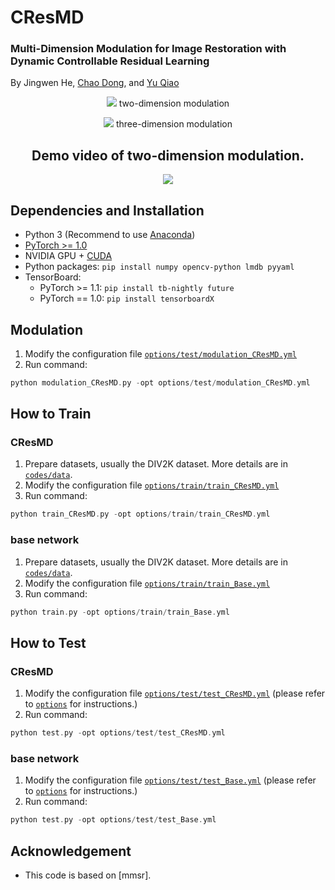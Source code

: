 # CResMD

### Multi-Dimension Modulation for Image Restoration with Dynamic Controllable Residual Learning
By Jingwen He, [Chao Dong](https://scholar.google.com.hk/citations?user=OSDCB0UAAAAJ&hl=en), and [Yu Qiao](http://mmlab.siat.ac.cn/yuqiao/)

<p align="center"> 
  
  <img src="figures/2D_modulation.png">
  two-dimension modulation
  
</p>

<p align="center">

  <img src="figures/3D_modulation.png">
  three-dimension modulation

</p>

<h2 align="center">
Demo video of two-dimension modulation.
</h2>
<p align="center">
<a href="https://www.youtube.com/watch?v=GHkGOkqf1tU" target="_blank">
<img src="figures/cover.png" >
</a></p>


## Dependencies and Installation

- Python 3 (Recommend to use [Anaconda](https://www.anaconda.com/download/#linux))
- [PyTorch >= 1.0](https://pytorch.org/)
- NVIDIA GPU + [CUDA](https://developer.nvidia.com/cuda-downloads)
- Python packages: `pip install numpy opencv-python lmdb pyyaml`
- TensorBoard:
  - PyTorch >= 1.1: `pip install tb-nightly future`
  - PyTorch == 1.0: `pip install tensorboardX`


## Modulation

1. Modify the configuration file [`options/test/modulation_CResMD.yml`](codes/options/test/modulation_CResMD.yml) 
1. Run command:
```c++
python modulation_CResMD.py -opt options/test/modulation_CResMD.yml
```

## How to Train

### CResMD
1. Prepare datasets, usually the DIV2K dataset. More details are in [`codes/data`](codes/data).
1. Modify the configuration file [`options/train/train_CResMD.yml`](codes/options/train/train_CResMD.yml)
1. Run command:
```c++
python train_CResMD.py -opt options/train/train_CResMD.yml
```

### base network
1. Prepare datasets, usually the DIV2K dataset. More details are in [`codes/data`](codes/data). 
1. Modify the configuration file [`options/train/train_Base.yml`](codes/options/train/train_Base.yml) 
1. Run command: 
```c++
python train.py -opt options/train/train_Base.yml
```

## How to Test

### CResMD
1. Modify the configuration file [`options/test/test_CResMD.yml`](codes/options/test/test_CResMD.yml) (please refer to [`options`](codes/options) for instructions.)
1. Run command:
```c++
python test.py -opt options/test/test_CResMD.yml
```

### base network
1. Modify the configuration file [`options/test/test_Base.yml`](codes/options/test/test_Base.yml) (please refer to [`options`](codes/options) for instructions.)
1. Run command:
```c++
python test.py -opt options/test/test_Base.yml
```

## Acknowledgement

- This code is based on [mmsr].